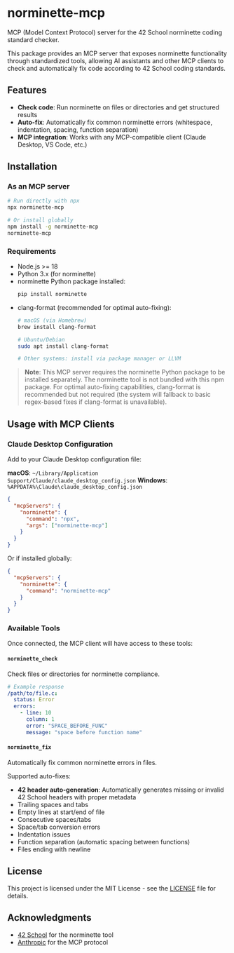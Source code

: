 # norminette-mcp

MCP (Model Context Protocol) server for the 42 School norminette coding standard checker.

This package provides an MCP server that exposes norminette functionality through standardized tools, allowing AI assistants and other MCP clients to check and automatically fix code according to 42 School coding standards.

## Features

- **Check code**: Run norminette on files or directories and get structured results
- **Auto-fix**: Automatically fix common norminette errors (whitespace, indentation, spacing, function separation)
- **MCP integration**: Works with any MCP-compatible client (Claude Desktop, VS Code, etc.)

## Installation

### As an MCP server

```bash
# Run directly with npx
npx norminette-mcp

# Or install globally
npm install -g norminette-mcp
norminette-mcp
```

### Requirements

- Node.js >= 18
- Python 3.x (for norminette)
- norminette Python package installed:
  ```bash
  pip install norminette
  ```
- clang-format (recommended for optimal auto-fixing):
  ```bash
  # macOS (via Homebrew)
  brew install clang-format
  
  # Ubuntu/Debian
  sudo apt install clang-format
  
  # Other systems: install via package manager or LLVM
  ```

> **Note**: This MCP server requires the norminette Python package to be installed separately. The norminette tool is not bundled with this npm package. For optimal auto-fixing capabilities, clang-format is recommended but not required (the system will fallback to basic regex-based fixes if clang-format is unavailable).

## Usage with MCP Clients

### Claude Desktop Configuration

Add to your Claude Desktop configuration file:

**macOS**: `~/Library/Application Support/Claude/claude_desktop_config.json`
**Windows**: `%APPDATA%\Claude\claude_desktop_config.json`

```json
{
  "mcpServers": {
    "norminette": {
      "command": "npx",
      "args": ["norminette-mcp"]
    }
  }
}
```

Or if installed globally:

```json
{
  "mcpServers": {
    "norminette": {
      "command": "norminette-mcp"
    }
  }
}
```

### Available Tools

Once connected, the MCP client will have access to these tools:

#### `norminette_check`
Check files or directories for norminette compliance.

```yaml
# Example response
/path/to/file.c:
  status: Error
  errors:
    - line: 10
      column: 1
      error: "SPACE_BEFORE_FUNC"
      message: "space before function name"
```

#### `norminette_fix`
Automatically fix common norminette errors in files.

Supported auto-fixes:
- **42 header auto-generation**: Automatically generates missing or invalid 42 School headers with proper metadata
- Trailing spaces and tabs
- Empty lines at start/end of file
- Consecutive spaces/tabs
- Space/tab conversion errors
- Indentation issues
- Function separation (automatic spacing between functions)
- Files ending with newline

## License

This project is licensed under the MIT License - see the [LICENSE](LICENSE) file for details.

## Acknowledgments

- [42 School](https://42.fr/) for the norminette tool
- [Anthropic](https://anthropic.com/) for the MCP protocol